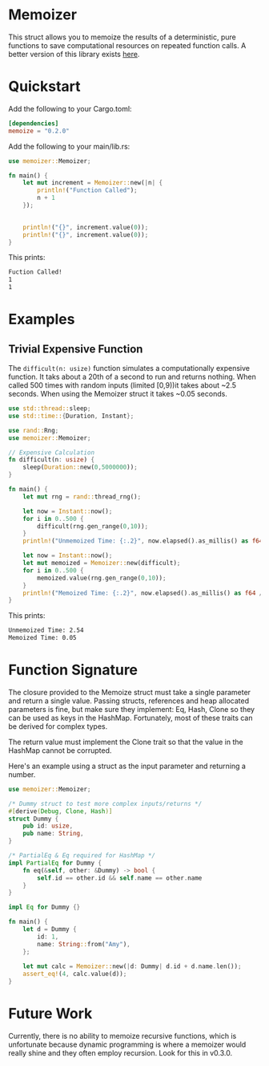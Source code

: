 # Memoizer
This struct allows you to memoize the results of a deterministic, pure functions to save computational resources on repeated function calls. A better version of this library exists [here](https://crates.io/crates/cached).

# Quickstart
Add the following to your Cargo.toml:
```TOML
[dependencies]
memoize = "0.2.0"
```

Add the following to your main/lib.rs:
```rust
use memoizer::Memoizer;

fn main() {
    let mut increment = Memoizer::new(|n| {
        println!("Function Called");
        n + 1
    });

    
    println!("{}", increment.value(0));
    println!("{}", increment.value(0));
}   
```
This prints:
```bash
Fuction Called!
1
1
```

# Examples

## Trivial Expensive Function
The `difficult(n: usize)` function simulates a computationally expensive function. It taks about a 20th of a second to run and returns nothing. When called 500 times with random inputs (limited [0,9))it takes about ~2.5 seconds. When using the Memoizer struct it takes ~0.05 seconds.
```Rust
use std::thread::sleep;
use std::time::{Duration, Instant};

use rand::Rng;
use memoizer::Memoizer;

// Expensive Calculation
fn difficult(n: usize) {
    sleep(Duration::new(0,5000000));
}

fn main() {
    let mut rng = rand::thread_rng();

    let now = Instant::now();
    for i in 0..500 {
        difficult(rng.gen_range(0,10));
    }
    println!("Unmemoized Time: {:.2}", now.elapsed().as_millis() as f64 / 1000.0);

    let now = Instant::now();
    let mut memoized = Memoizer::new(difficult);
    for i in 0..500 {
        memoized.value(rng.gen_range(0,10));
    }
    println!("Memoized Time: {:.2}", now.elapsed().as_millis() as f64 / 1000.0);
}
```

This prints:
```bash
Unmemoized Time: 2.54
Memoized Time: 0.05
```

# Function Signature
The closure provided to the Memoize struct must take a single parameter and return a single value. Passing structs, references and heap allocated parameters is fine, but make sure they implement: Eq, Hash, Clone so they can be used as keys in the HashMap. Fortunately, most of these traits can be derived for complex types.

The return value must implement the Clone trait so that the value in the HashMap cannot be corrupted.

Here's an example using a struct as the input parameter and returning a number.

```Rust
use memoizer::Memoizer;

/* Dummy struct to test more complex inputs/returns */
#[derive(Debug, Clone, Hash)]
struct Dummy {
    pub id: usize,
    pub name: String,
}

/* PartialEq & Eq required for HashMap */
impl PartialEq for Dummy {
    fn eq(&self, other: &Dummy) -> bool {
        self.id == other.id && self.name == other.name
    }
}

impl Eq for Dummy {}

fn main() {
    let d = Dummy {
        id: 1,
        name: String::from("Amy"),
    };
    
    let mut calc = Memoizer::new(|d: Dummy| d.id + d.name.len());
    assert_eq!(4, calc.value(d));
}   
```

# Future Work
Currently, there is no ability to memoize recursive functions, which is unfortunate because dynamic programming is where a memoizer would really shine and they often employ recursion. Look for this in v0.3.0.